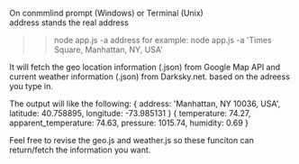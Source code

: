On conmmlind prompt (Windows) or Terminal (Unix) <br>
address stands the real address <br>
>> node app.js -a address
for example: 
>> node app.js -a 'Times Square, Manhattan, NY, USA'

It will fetch the geo location information (.json) from Google Map API
and current weather information (.json) from Darksky.net. based on the adreess you type in.

The output will like the following:
{ address: 'Manhattan, NY 10036, USA',
  latitude: 40.758895,
  longitude: -73.985131 }
{ temperature: 74.27,
  apparent_temperature: 74.63,
  pressure: 1015.74,
  humidity: 0.69 }
  
  Feel free to revise the geo.js and weather.js so these funciton can return/fetch the information you want.
  
